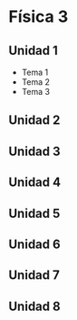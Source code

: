 # Física 3

## Unidad 1

- Tema 1
- Tema 2
- Tema 3

## Unidad 2

## Unidad 3

## Unidad 4

## Unidad 5

## Unidad 6

## Unidad 7

## Unidad 8
